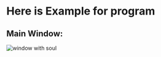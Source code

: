 # Here is Example for program
## Main Window:
![window with soul](https://user-images.githubusercontent.com/119451645/214735636-2a169c7c-233e-4680-a09d-8b62e0f1cfb2.png)


